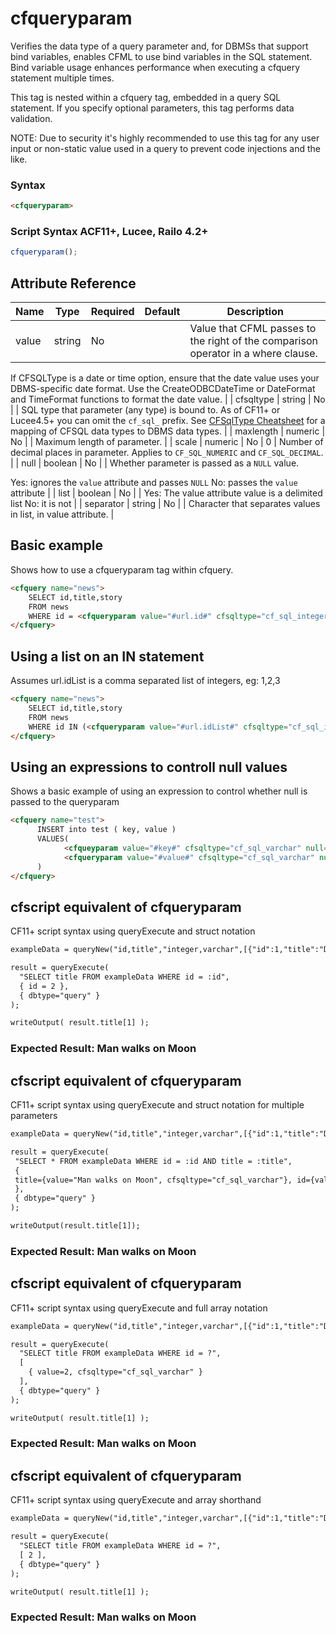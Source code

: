 # cfqueryparam

Verifies the data type of a query parameter and, for DBMSs that support bind variables, enables CFML to use bind variables in the SQL statement. Bind variable usage enhances performance when executing a cfquery statement multiple times.

 This tag is nested within a cfquery tag, embedded in a query SQL statement. If you specify optional parameters, this tag performs data validation.

NOTE: Due to security it's highly recommended to use this tag for any user input or non-static value used in a query to prevent code injections and the like.

### Syntax

```html
<cfqueryparam>
```

### Script Syntax ACF11+, Lucee, Railo 4.2+

```javascript
cfqueryparam();
```

## Attribute Reference

| Name | Type | Required | Default | Description |
| --- | --- | --- | --- | --- |
| value | string | No |  | Value that CFML passes to the right of the comparison operator in a where clause.

 If CFSQLType is a date or time option, ensure that the date value uses your DBMS-specific date format. Use the CreateODBCDateTime or DateFormat and TimeFormat functions to format the date value. |
| cfsqltype | string | No |  | SQL type that parameter (any type) is bound to. As of CF11+ or Lucee4.5+ you can omit the `cf_sql_` prefix. 
See [CFSqlType Cheatsheet](https://cfdocs.org/cfsqltype-cheatsheet) for a mapping of CFSQL data types to DBMS data types. |
| maxlength | numeric | No |  | Maximum length of parameter. |
| scale | numeric | No | 0 | Number of decimal places in parameter. Applies to `CF_SQL_NUMERIC` and `CF_SQL_DECIMAL`. |
| null | boolean | No |  | Whether parameter is passed as a `NULL` value.

 Yes: ignores the `value` attribute and passes `NULL`
 No: passes the `value` attribute |
| list | boolean | No |  | Yes: The value attribute value is a delimited list
 No: it is not |
| separator | string | No |  | Character that separates values in list, in value attribute. |

## Basic example

Shows how to use a cfqueryparam tag within cfquery.

```html
<cfquery name="news">
    SELECT id,title,story
    FROM news
    WHERE id = <cfqueryparam value="#url.id#" cfsqltype="cf_sql_integer">
</cfquery>
```

## Using a list on an IN statement

Assumes url.idList is a comma separated list of integers, eg: 1,2,3

```html
<cfquery name="news">
    SELECT id,title,story
    FROM news
    WHERE id IN (<cfqueryparam value="#url.idList#" cfsqltype="cf_sql_integer" list="true">)
</cfquery>
```

## Using an expressions to controll null values

Shows a basic example of using an expression to control whether null is passed to the queryparam

```html
<cfquery name="test">
      INSERT into test ( key, value )
      VALUES(
            <cfqueyparam value="#key#" cfsqltype="cf_sql_varchar" null="#isNumeric(Key) EQ false#">
            <cfqueryparam value="#value#" cfsqltype="cf_sql_varchar" null="#value EQ ''#">
      )
</cfquery>
```

## cfscript equivalent of cfqueryparam

CF11+ script syntax using queryExecute and struct notation

```html
exampleData = queryNew("id,title","integer,varchar",[{"id":1,"title":"Dewey defeats Truman"},{"id":2,"title":"Man walks on Moon"}]);

result = queryExecute(
  "SELECT title FROM exampleData WHERE id = :id", 
  { id = 2 },
  { dbtype="query" }
);

writeOutput( result.title[1] );
```

### Expected Result: Man walks on Moon

## cfscript equivalent of cfqueryparam

CF11+ script syntax using queryExecute and struct notation for multiple parameters

```html
exampleData = queryNew("id,title","integer,varchar",[{"id":1,"title":"Dewey defeats Truman"},{"id":2,"title":"Man walks on Moon"}]);

result = queryExecute(
 "SELECT * FROM exampleData WHERE id = :id AND title = :title", 
 { 
 title={value="Man walks on Moon", cfsqltype="cf_sql_varchar"}, id={value=2, cfsqltype="cf_sql_integer"} 
 },
 { dbtype="query" } 
); 

writeOutput(result.title[1]);
```

### Expected Result: Man walks on Moon

## cfscript equivalent of cfqueryparam

CF11+ script syntax using queryExecute and full array notation

```html
exampleData = queryNew("id,title","integer,varchar",[{"id":1,"title":"Dewey defeats Truman"},{"id":2,"title":"Man walks on Moon"}]);

result = queryExecute(
  "SELECT title FROM exampleData WHERE id = ?", 
  [
    { value=2, cfsqltype="cf_sql_varchar" }
  ],
  { dbtype="query" }
);

writeOutput( result.title[1] );
```

### Expected Result: Man walks on Moon

## cfscript equivalent of cfqueryparam

CF11+ script syntax using queryExecute and array shorthand

```html
exampleData = queryNew("id,title","integer,varchar",[{"id":1,"title":"Dewey defeats Truman"},{"id":2,"title":"Man walks on Moon"}]);

result = queryExecute(
  "SELECT title FROM exampleData WHERE id = ?", 
  [ 2 ],
  { dbtype="query" }
);

writeOutput( result.title[1] );
```

### Expected Result: Man walks on Moon
